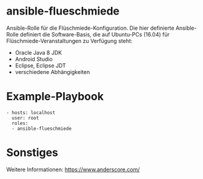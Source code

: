 # ansible-flueschmiede
Ansible-Rolle für die Flüschmiede-Konfiguration. Die hier definierte Ansible-Rolle definiert die Software-Basis, die auf Ubuntu-PCs (16.04) für Flüschmiede-Veranstaltungen zu Verfügung steht:
* Oracle Java 8 JDK
* Android Studio
* Eclipse, Eclipse JDT
* verschiedene Abhängigkeiten

# Example-Playbook
```
- hosts: localhost
  user: root
  roles:
  - ansible-flueschmiede
```
# Sonstiges
Weitere Informationen: https://www.anderscore.com/
